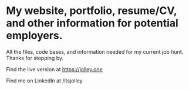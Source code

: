 # My website, portfolio, resume/CV, and other information for potential employers.

All the files, code bases, and information needed for my current job hunt.
Thanks for stopping by.

Find the live version at https://jolley.one

Find me on LinkedIn at /itsjolley
